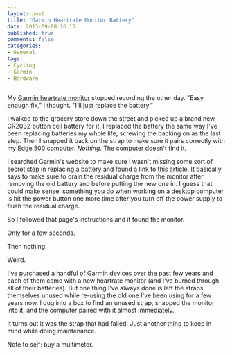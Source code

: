 ```yaml
---
layout: post
title: "Garmin Heartrate Monitor Battery"
date: 2013-09-08 16:15
published: true
comments: false
categories: 
- General
tags:
- Cycling
- Garmin
- Hardware
---
```

My [Garmin heartrate monitor](https://buy.garmin.com/en-US/US/shop-by-accessories/fitness-sensors/soft-strap-premium-heart-rate-monitor/prod15490.html) stopped recording the other day.  "Easy enough fix," I thought.  "I'll just replace the battery."

<!-- more -->

I walked to the grocery store down the street and picked up a brand new CR2032 button cell battery for it.  I replaced the battery the same way I've been replacing batteries my whole life, screwing the backing on as the last step.  Then I snapped it back on the strap to make sure it pairs correctly with my [Edge 500](https://buy.garmin.com/en-US/US/into-sports/cycling/edge-500/prod36728.html) computer.  *Nothing*.  The computer doesn't find it.

I searched Garmin's website to make sure I wasn't missing some sort of secret step in replacing a battery and found a link to [this article](http://www.koelnerwasser.de/?p=325).  It basically says to make sure to drain the residual charge from the monitor after removing the old battery and before putting the new one in.  I guess that could make sense: something you do when working on a desktop computer is hit the power button one more time after you turn off the power supply to flush the residual charge.

So I followed that page's instructions and it found the monitor.

Only for a few seconds.

Then nothing.

Weird.

I've purchased a handful of Garmin devices over the past few years and each of them came with a new heartrate monitor (and I've burned through all of their batteries).  But one thing I've always done is left the straps themselves unused while re-using the old one I've been using for a few years now.  I dug into a box to find an unused strap, snapped the monitor into it, and the computer paired with it almost immediately.

It turns out it was the strap that had failed.  Just another thing to keep in mind while doing maintenance.

Note to self: buy a multimeter.
